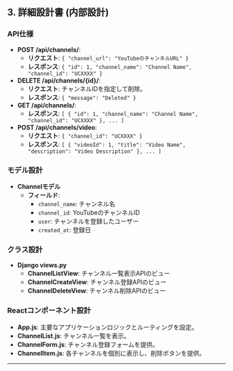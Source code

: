 ## 3. 詳細設計書 (内部設計)

### API仕様
- **POST /api/channels/**: 
  - **リクエスト**: `{ "channel_url": "YouTubeのチャンネルURL" }`
  - **レスポンス**: `{ "id": 1, "channel_name": "Channel Name", "channel_id": "UCXXXX" }`
- **DELETE /api/channels/{id}/**: 
  - **リクエスト**: チャンネルIDを指定して削除。
  - **レスポンス**: `{ "message": "Deleted" }`
- **GET /api/channels/**: 
  - **レスポンス**: `[ { "id": 1, "channel_name": "Channel Name", "channel_id": "UCXXXX" }, ... ]`
- **POST /api/channels/video**:
  - **リクエスト**: `{ "channel_id": "UCXXXX" }`
  - **レスポンス**: `[ { "videoId": 1, "title": "Video Name", "description": "Video Description" }, ... ]`

### モデル設計
- **Channelモデル**
  - **フィールド**:
    - `channel_name`: チャンネル名
    - `channel_id`: YouTubeのチャンネルID
    - `user`: チャンネルを登録したユーザー
    - `created_at`: 登録日

### クラス設計
- **Django views.py**
  - **ChannelListView**: チャンネル一覧表示APIのビュー
  - **ChannelCreateView**: チャンネル登録APIのビュー
  - **ChannelDeleteView**: チャンネル削除APIのビュー

### Reactコンポーネント設計
- **App.js**: 主要なアプリケーションロジックとルーティングを設定。
- **ChannelList.js**: チャンネル一覧を表示。
- **ChannelForm.js**: チャンネル登録フォームを提供。
- **ChannelItem.js**: 各チャンネルを個別に表示し、削除ボタンを提供。

---